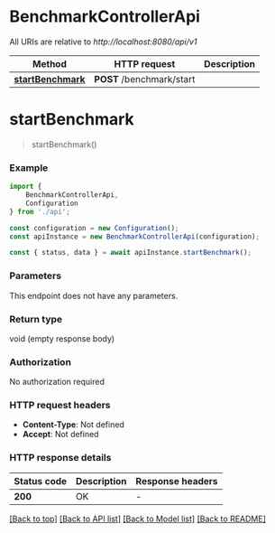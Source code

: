 # BenchmarkControllerApi

All URIs are relative to *http://localhost:8080/api/v1*

|Method | HTTP request | Description|
|------------- | ------------- | -------------|
|[**startBenchmark**](#startbenchmark) | **POST** /benchmark/start | |

# **startBenchmark**
> startBenchmark()


### Example

```typescript
import {
    BenchmarkControllerApi,
    Configuration
} from './api';

const configuration = new Configuration();
const apiInstance = new BenchmarkControllerApi(configuration);

const { status, data } = await apiInstance.startBenchmark();
```

### Parameters
This endpoint does not have any parameters.


### Return type

void (empty response body)

### Authorization

No authorization required

### HTTP request headers

 - **Content-Type**: Not defined
 - **Accept**: Not defined


### HTTP response details
| Status code | Description | Response headers |
|-------------|-------------|------------------|
|**200** | OK |  -  |

[[Back to top]](#) [[Back to API list]](../README.md#documentation-for-api-endpoints) [[Back to Model list]](../README.md#documentation-for-models) [[Back to README]](../README.md)

